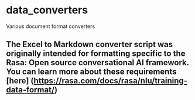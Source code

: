 # data_converters
Various document format converters

## The Excel to Markdown converter script was originally intended for formatting specific to the Rasa: Open source conversational AI framework. You can learn more about these requirements [here] (https://rasa.com/docs/rasa/nlu/training-data-format/) 
